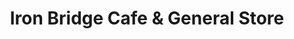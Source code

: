 ---
title: "Iron Bridge Cafe & General Store"
url: /blue-ridge/iron-bridge-cafe-und-general-store/
shop: Lebensmittel
---